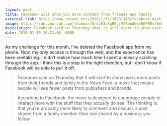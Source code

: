 ```yaml
---
layout: post
title: Facebook will show you more content from friends and family
external-link: https://www.recode.net/2018/1/11/16881160/facebook-mark-zuckerberg-news-feed-algorithm-content-video-friends-family-media-publishers
image: https://cdn.vox-cdn.com/thumbor/QrCiE3uSgRGcjV2fmAdNrvNEFRM=/0x0:3000x2025/2420x1613/filters:focal(895x288:1375x768):format(webp)/cdn.vox-cdn.com/uploads/chorus_image/image/58297107/669889288.jpg.0.jpg
description: Facebook said on Thursday that it will start to show users more posts from their friends and family in the News Feed, a move that means people will see fewer posts from publishers and brands.
date: 2018-01-15 16:21:00 -0500
--- 
```

As my challenge for this month, I’ve deleted the Facebook app from my phone. Now, my only access is through the web, and the experience has been revitalizing. I didn’t realize how much time I spent aimlessly scrolling through the app. I think this is a step in the right direction, but I don’t know if Facebook will be able to pull it off.
> Facebook said on Thursday that it will start to show users more posts from their friends and family in the News Feed, a move that means people will see fewer posts from publishers and brands.
> 
> According to Facebook, the move is designed to encourage people to interact more with the stuff that they actually do see. The thinking is that you’re probably more likely to comment and discuss a post shared from a family member than one shared by a business you follow.


